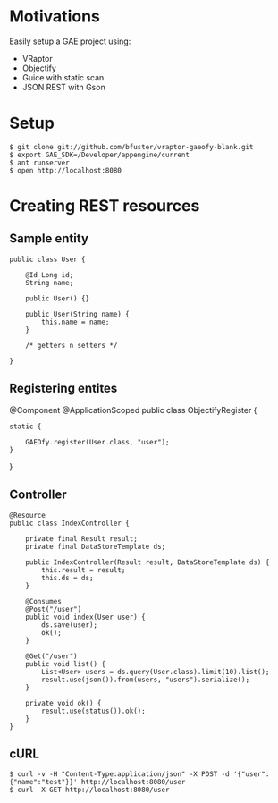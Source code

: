 # Motivations

Easily setup a GAE project using:
* VRaptor
* Objectify
* Guice with static scan
* JSON REST with Gson

# Setup

    $ git clone git://github.com/bfuster/vraptor-gaeofy-blank.git
    $ export GAE_SDK=/Developer/appengine/current
    $ ant runserver
    $ open http://localhost:8080

# Creating REST resources

## Sample entity

	public class User {
	
		@Id Long id;
		String name;

		public User() {}

		public User(String name) {
			this.name = name;
		}
	
		/* getters n setters */

	}


## Registering entites

@Component
@ApplicationScoped
public class ObjectifyRegister {
	
	static {
		
		GAEOfy.register(User.class, "user");
	}

}

## Controller

	@Resource
	public class IndexController {

		private final Result result;
		private final DataStoreTemplate ds;

		public IndexController(Result result, DataStoreTemplate ds) {
			this.result = result;
			this.ds = ds;
		}

		@Consumes 
		@Post("/user")
		public void index(User user) {
			ds.save(user);
			ok();
		}

		@Get("/user")
		public void list() {     
			List<User> users = ds.query(User.class).limit(10).list();
			result.use(json()).from(users, "users").serialize();
		}

		private void ok() {
			result.use(status()).ok();
		}
	}

## cURL

	$ curl -v -H "Content-Type:application/json" -X POST -d '{"user":{"name":"test"}}' http://localhost:8080/user
	$ curl -X GET http://localhost:8080/user